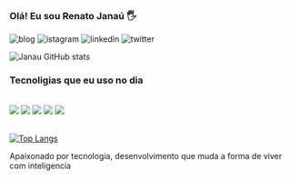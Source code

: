 ### Olá! Eu sou Renato Janaú 🖐️


![blog](https://img.shields.io/badge/Blogger-FF5722?style=for-the-badge&logo=blogger&logoColor=white)
![istagram](https://img.shields.io/badge/Instagram-E4405F?style=for-the-badge&logo=instagram&logoColor=white)
![linkedin](https://img.shields.io/badge/LinkedIn-0077B5?style=for-the-badge&logo=linkedin&logoColor=white)
![twitter](https://img.shields.io/badge/Twitter-1DA1F2?style=for-the-badge&logo=twitter&logoColor=white)


![Janau GitHub stats](https://github-readme-stats.vercel.app/api?username=renatojanau&show_icons=true&theme=merko)

### Tecnoligias que eu uso no dia

<div style="display: inline_block"><br/>
<img eligm="center" elt="python" src="https://img.shields.io/badge/Python-3776AB?style=for-the-badge&logo=python&logoColor=white"/>
<img eligm="center" elt="python" src="https://img.shields.io/badge/Node.js-43853D?style=for-the-badge&logo=node.js&logoColor=white"/>
<img eligm="center" elt="python" src="https://img.shields.io/badge/Django-092E20?style=for-the-badge&logo=django&logoColor=whitee"/>
<img eligm="center" elt="python" src="https://img.shields.io/badge/Flask-000000?style=for-the-badge&logo=flask&logoColor=white"/>
<img eligm="center" elt="python" src="https://img.shields.io/badge/MongoDB-4EA94B?style=for-the-badge&logo=mongodb&logoColor=white"/>
</div><br/>
 

[![Top Langs](https://github-readme-stats.vercel.app/api/top-langs/?username=renatojanau&layout=compact)](https://github.com/anuraghazra/github-readme-stats)

 Apaixonado por tecnologia, desenvolvimento que muda a forma de viver com inteligencia 
